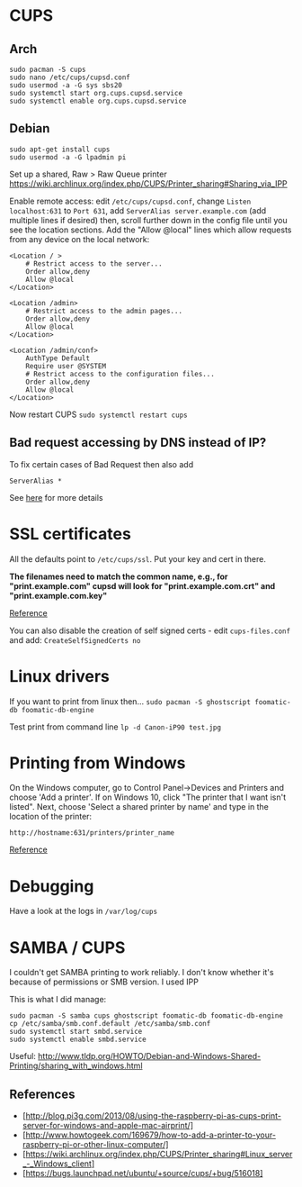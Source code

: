 # CUPS

## Arch
```
sudo pacman -S cups
sudo nano /etc/cups/cupsd.conf
sudo usermod -a -G sys sbs20
sudo systemctl start org.cups.cupsd.service
sudo systemctl enable org.cups.cupsd.service
```

## Debian
```
sudo apt-get install cups
sudo usermod -a -G lpadmin pi
```

Set up a shared, Raw > Raw Queue printer
https://wiki.archlinux.org/index.php/CUPS/Printer_sharing#Sharing_via_IPP

Enable remote access: edit `/etc/cups/cupsd.conf`, change `Listen localhost:631`
to `Port 631`, add `ServerAlias server.example.com` (add multiple lines if
desired) then, scroll further down in the config file until you see the
location sections. Add the "Allow @local" lines which allow requests from any
device on the local network:

```    
<Location / >
    # Restrict access to the server...
    Order allow,deny
    Allow @local
</Location>

<Location /admin>
    # Restrict access to the admin pages...
    Order allow,deny
    Allow @local
</Location>

<Location /admin/conf>
    AuthType Default
    Require user @SYSTEM
    # Restrict access to the configuration files...
    Order allow,deny
    Allow @local
</Location>
```

Now restart CUPS `sudo systemctl restart cups`

## Bad request accessing by DNS instead of IP?
To fix certain cases of Bad Request then also add

    ServerAlias *

See [here](https://bugs.launchpad.net/ubuntu/+source/cups/+bug/516018) for more details 

# SSL certificates
All the defaults point to `/etc/cups/ssl`. Put your key and cert in there.

**The filenames need to match the common name, e.g., for "print.example.com"
cupsd will look for "print.example.com.crt" and "print.example.com.key"**

[Reference](https://lists.cups.org/pipermail/cups/2014-December/072112.html)

You can also disable the creation of self signed certs - edit `cups-files.conf`
and add: `CreateSelfSignedCerts no`

# Linux drivers
If you want to print from linux then...
`sudo pacman -S ghostscript foomatic-db foomatic-db-engine`

Test print from command line `lp -d Canon-iP90 test.jpg`

# Printing from Windows

On the Windows computer, go to Control Panel->Devices and Printers and choose
'Add a printer'. If on Windows 10, click "The printer that I want isn't
listed". Next, choose 'Select a shared printer by name' and type in the
location of the printer: 

```
http://hostname:631/printers/printer_name
```

[Reference](https://wiki.archlinux.org/index.php/CUPS/Printer_sharing#Linux_server_-_Windows_client)

# Debugging
Have a look at the logs in `/var/log/cups`

# SAMBA / CUPS
I couldn't get SAMBA printing to work reliably. I don't know whether it's
because of permissions or SMB version. I used IPP

This is what I did manage:
```
sudo pacman -S samba cups ghostscript foomatic-db foomatic-db-engine
cp /etc/samba/smb.conf.default /etc/samba/smb.conf
sudo systemctl start smbd.service
sudo systemctl enable smbd.service
```

Useful:
http://www.tldp.org/HOWTO/Debian-and-Windows-Shared-Printing/sharing_with_windows.html

## References
 * [http://blog.pi3g.com/2013/08/using-the-raspberry-pi-as-cups-print-server-for-windows-and-apple-mac-airprint/]
 * [http://www.howtogeek.com/169679/how-to-add-a-printer-to-your-raspberry-pi-or-other-linux-computer/]
 * [https://wiki.archlinux.org/index.php/CUPS/Printer_sharing#Linux_server_-_Windows_client]
 * [https://bugs.launchpad.net/ubuntu/+source/cups/+bug/516018] 

